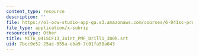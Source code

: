 ```yaml
---
content_type: resource
description: ''
file: https://ol-ocw-studio-app-qa.s3.amazonaws.com/courses/6-041sc-probabilistic-systems-analysis-and-applied-probability-fall-2013/7bcc9e5225ac055aeba97c01fa58a843_MIT6_041SCF13_Joint_PMF_Drill1_300k.srt
file_type: application/x-subrip
resourcetype: Other
title: MIT6_041SCF13_Joint_PMF_Drill1_300k.srt
uid: 7bcc9e52-25ac-055a-eba9-7c01fa58a843
---
```


